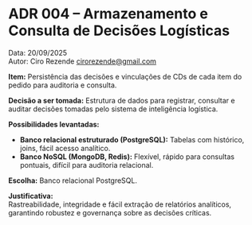 
# ADR 004 – Armazenamento e Consulta de Decisões Logísticas

Data: 20/09/2025  
Autor: Ciro Rezende <cirorezende@gmail.com>

**Item:** Persistência das decisões e vinculações de CDs de cada item do pedido para auditoria e consulta.

**Decisão a ser tomada:** Estrutura de dados para registrar, consultar e auditar decisões tomadas pelo sistema de inteligência logística.

**Possibilidades levantadas:**  

- **Banco relacional estruturado (PostgreSQL):** Tabelas com histórico, joins, fácil acesso analítico.
- **Banco NoSQL (MongoDB, Redis):** Flexível, rápido para consultas pontuais, difícil para auditoria relacional.

**Escolha:** Banco relacional PostgreSQL.

**Justificativa:**  
Rastreabilidade, integridade e fácil extração de relatórios analíticos, garantindo robustez e governança sobre as decisões críticas.
